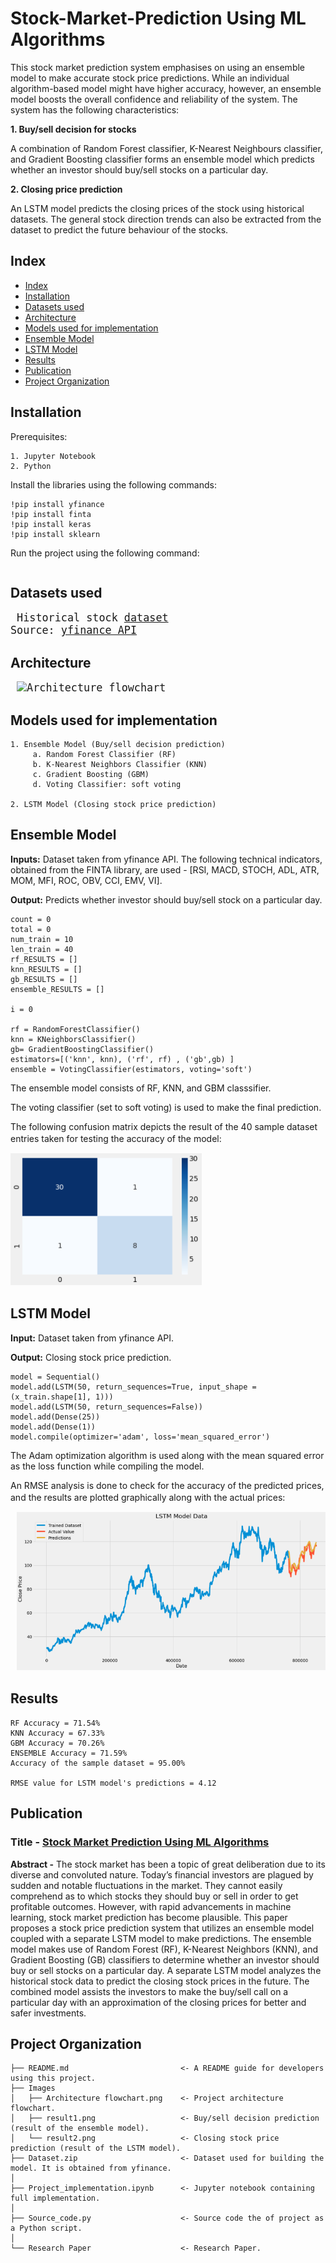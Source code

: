 # Stock-Market-Prediction Using ML Algorithms

This stock market prediction system emphasises on using an ensemble model to make accurate stock price predictions. While an individual algorithm-based model might have higher accuracy, however, an ensemble model boosts the overall confidence and reliability of the system. The system has the following characteristics:

**1. Buy/sell decision for stocks** 
   
   A combination of Random Forest classifier, K-Nearest Neighbours classifier, and Gradient Boosting classifier forms an ensemble model which predicts whether an investor should buy/sell stocks on a particular day.

**2. Closing price prediction**
   
  An LSTM model predicts the closing prices of the stock using historical datasets. The general stock direction trends can also be extracted from the dataset to predict the future behaviour of the stocks.

## Index
* [Index](#Index)
* [Installation](#Installation)
* [Datasets used](#Datasets-used)
* [Architecture](#Architecture)
* [Models used for implementation](#Models-used-for-implementation)
* [Ensemble Model](#Ensemble-model)
* [LSTM Model](#LSTM-model)
* [Results](#Results)
* [Publication](#Publication)
* [Project Organization](#Project-Organization)

## Installation
Prerequisites:
```
1. Jupyter Notebook
2. Python
```
Install the libraries using the following commands:
```
!pip install yfinance
!pip install finta
!pip install keras
!pip install sklearn
```
Run the project using the following command:
```
```
## Datasets used
<big><pre>
Historical stock [dataset](https://github.com/SHIVAMSINGHAL5/Stock-Market-Prediction/blob/main/Dataset.zip)
Source: [yfinance API](https://finance.yahoo.com/)
</pre></big>


## Architecture
<big><pre>
![Architecture flowchart](https://user-images.githubusercontent.com/82075703/118400236-66b1e080-b67e-11eb-9f9a-be4f3a4c3a08.png)
</big></pre>
## Models used for implementation
```
1. Ensemble Model (Buy/sell decision prediction)
     a. Random Forest Classifier (RF)
     b. K-Nearest Neighbors Classifier (KNN)
     c. Gradient Boosting (GBM)
     d. Voting Classifier: soft voting
     
2. LSTM Model (Closing stock price prediction)
```
## Ensemble Model
**Inputs:** Dataset taken from yfinance API. The following technical indicators, obtained from the FINTA library, are used - [RSI, MACD, STOCH, ADL, ATR, MOM, MFI, ROC, OBV, CCI, EMV, VI].

**Output:** Predicts whether investor should buy/sell stock on a particular day.
```
count = 0
total = 0
num_train = 10
len_train = 40
rf_RESULTS = []
knn_RESULTS = []
gb_RESULTS = []
ensemble_RESULTS = []

i = 0

rf = RandomForestClassifier()
knn = KNeighborsClassifier()
gb= GradientBoostingClassifier()
estimators=[('knn', knn), ('rf', rf) , ('gb',gb) ]
ensemble = VotingClassifier(estimators, voting='soft')
```
The ensemble model consists of RF, KNN, and GBM classsifier.

The voting classifier (set to soft voting) is used to make the final prediction.

The following confusion matrix depicts the result of the 40 sample dataset entries taken for testing the accuracy of the model:
<big><pre>
![Confusion matrix](https://github.com/SHIVAMSINGHAL5/Stock-Market-Prediction/blob/main/Images/Result1.png)
</big></pre>
## LSTM Model
**Input:** Dataset taken from yfinance API.

**Output:** Closing stock price prediction.
```
model = Sequential()
model.add(LSTM(50, return_sequences=True, input_shape = (x_train.shape[1], 1)))
model.add(LSTM(50, return_sequences=False))
model.add(Dense(25))
model.add(Dense(1))
model.compile(optimizer='adam', loss='mean_squared_error')
```
The Adam optimization algorithm is used along with the mean squared error as the loss function while compiling the model.

An RMSE analysis is done to check for the accuracy of the predicted prices, and the results are plotted graphically along with the actual prices:
<big><pre>
![LSTM Model Data](https://github.com/SHIVAMSINGHAL5/Stock-Market-Prediction/blob/main/Images/Result2.png)
</big></pre>
## Results
```
RF Accuracy = 71.54%
KNN Accuracy = 67.33%
GBM Accuracy = 70.26%
ENSEMBLE Accuracy = 71.59%
Accuracy of the sample dataset = 95.00%

RMSE value for LSTM model's predictions = 4.12
```

## Publication

### Title - [Stock Market Prediction Using ML Algorithms](https://github.com/SHIVAMSINGHAL5/Stock-Market-Prediction/blob/main/Research_Paper.pdf)

**Abstract -** The stock market has been a topic of great deliberation due to its diverse and convoluted nature. Today’s financial investors are plagued by sudden and notable fluctuations in the market. They cannot easily comprehend as to which stocks they should buy or sell in order to get profitable outcomes. However, with rapid advancements in machine learning, stock market prediction has become plausible. This paper proposes a stock price prediction system that utilizes an ensemble model coupled with a separate LSTM model to make predictions. The ensemble model makes use of Random Forest (RF), K-Nearest Neighbors (KNN), and Gradient Boosting (GB) classifiers to determine whether an investor should buy or sell stocks on a particular day. A separate LSTM model analyzes the historical stock data to predict the closing stock prices in the future. The combined model assists the investors to make the buy/sell call on a particular day with an approximation of the closing prices for better and safer investments.

## Project Organization
```
├── README.md                         <- A README guide for developers using this project.
├── Images
│   ├── Architecture flowchart.png    <- Project architecture flowchart.
│   ├── result1.png                   <- Buy/sell decision prediction (result of the ensemble model).
│   └── result2.png                   <- Closing stock price prediction (result of the LSTM model).
├── Dataset.zip                       <- Dataset used for building the model. It is obtained from yfinance.
│
├── Project_implementation.ipynb      <- Jupyter notebook containing full implementation.
│
├── Source_code.py                    <- Source code the of project as a Python script.
│
└── Research Paper                    <- Research Paper.
```
